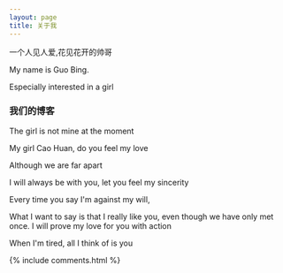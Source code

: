 ```yaml
---
layout: page
title: 关于我 
---
```


一个人见人爱,花见花开的帅哥
<p>
My name is Guo Bing.
<p>
Especially interested in a girl

<p>

<h3> 我们的博客 </h3>  
<p>

The girl is not mine at the moment

<p>

My girl Cao Huan, do you feel my love


<p>

Although we are far apart

<p> 

I will always be with you, let you feel my sincerity

<p> 

Every time you say I'm against my will,
<p> 
What I want to say is that I really like you, even though we have only met once. I will prove my love for you with action
<p>
When I'm tired, all I think of is you
<p>

{% include comments.html %}

